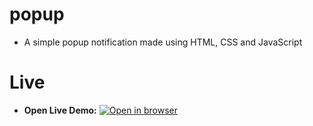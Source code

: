 # popup
 - A simple popup notification made using HTML, CSS and JavaScript
 
# Live
 - **Open Live Demo:** [![Open in browser](https://img.shields.io/badge/Open_in_browser-online_at_https_nebeyoumusie_github_io_calculator_--_svg?style=for-the-badge)](  https://nebeyoumusie.github.io/calculator/)



